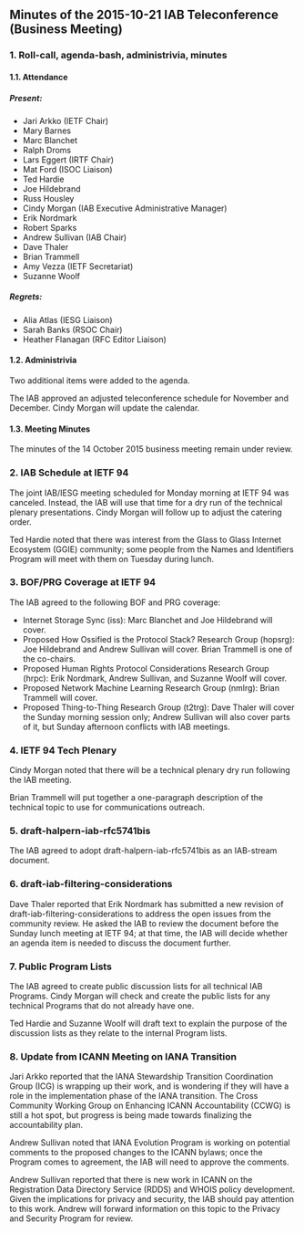 
Minutes of the 2015-10-21 IAB Teleconference (Business Meeting)
---------------------------------------------------------------


### 1. Roll-call, agenda-bash, administrivia, minutes


#### 1.1. Attendance


##### Present:


* Jari Arkko (IETF Chair)
* Mary Barnes
* Marc Blanchet
* Ralph Droms
* Lars Eggert (IRTF Chair)
* Mat Ford (ISOC Liaison)
* Ted Hardie
* Joe Hildebrand
* Russ Housley
* Cindy Morgan (IAB Executive Administrative Manager)
* Erik Nordmark
* Robert Sparks
* Andrew Sullivan (IAB Chair)
* Dave Thaler
* Brian Trammell
* Amy Vezza (IETF Secretariat)
* Suzanne Woolf


##### Regrets:


* Alia Atlas (IESG Liaison)
* Sarah Banks (RSOC Chair)
* Heather Flanagan (RFC Editor Liaison)


#### 1.2. Administrivia


Two additional items were added to the agenda.


The IAB approved an adjusted teleconference schedule for November and December. Cindy Morgan will update the calendar.


#### 1.3. Meeting Minutes


The minutes of the 14 October 2015 business meeting remain under review.


### 2. IAB Schedule at IETF 94


The joint IAB/IESG meeting scheduled for Monday morning at IETF 94 was canceled. Instead, the IAB will use that time for a dry run of the technical plenary presentations. Cindy Morgan will follow up to adjust the catering order.


Ted Hardie noted that there was interest from the Glass to Glass Internet Ecosystem (GGIE) community; some people from the Names and Identifiers Program will meet with them on Tuesday during lunch.


### 3. BOF/PRG Coverage at IETF 94


The IAB agreed to the following BOF and PRG coverage:


* Internet Storage Sync (iss): Marc Blanchet and Joe Hildebrand will cover.
* Proposed How Ossified is the Protocol Stack? Research Group (hopsrg): Joe Hildebrand and Andrew Sullivan will cover. Brian Trammell is one of the co-chairs.
* Proposed Human Rights Protocol Considerations Research Group (hrpc): Erik Nordmark, Andrew Sullivan, and Suzanne Woolf will cover.
* Proposed Network Machine Learning Research Group (nmlrg): Brian Trammell will cover.
* Proposed Thing-to-Thing Research Group (t2trg): Dave Thaler will cover the Sunday morning session only; Andrew Sullivan will also cover parts of it, but Sunday afternoon conflicts with IAB meetings.


### 4. IETF 94 Tech Plenary


Cindy Morgan noted that there will be a technical plenary dry run following the IAB meeting.


Brian Trammell will put together a one-paragraph description of the technical topic to use for communications outreach.


### 5. draft-halpern-iab-rfc5741bis


The IAB agreed to adopt draft-halpern-iab-rfc5741bis as an IAB-stream document.


### 6. draft-iab-filtering-considerations


Dave Thaler reported that Erik Nordmark has submitted a new revision of draft-iab-filtering-considerations to address the open issues from the community review. He asked the IAB to review the document before the Sunday lunch meeting at IETF 94; at that time, the IAB will decide whether an agenda item is needed to discuss the document further.


### 7. Public Program Lists


The IAB agreed to create public discussion lists for all technical IAB Programs. Cindy Morgan will check and create the public lists for any technical Programs that do not already have one.


Ted Hardie and Suzanne Woolf will draft text to explain the purpose of the discussion lists as they relate to the internal Program lists.


### 8. Update from ICANN Meeting on IANA Transition


Jari Arkko reported that the IANA Stewardship Transition Coordination Group (ICG) is wrapping up their work, and is wondering if they will have a role in the implementation phase of the IANA transition. The Cross Community Working Group on Enhancing ICANN Accountability (CCWG) is still a hot spot, but progress is being made towards finalizing the accountability plan.


Andrew Sullivan noted that IANA Evolution Program is working on potential comments to the proposed changes to the ICANN bylaws; once the Program comes to agreement, the IAB will need to approve the comments.


Andrew Sullivan reported that there is new work in ICANN on the Registration Data Directory Service (RDDS) and WHOIS policy development. Given the implications for privacy and security, the IAB should pay attention to this work. Andrew will forward information on this topic to the Privacy and Security Program for review.


